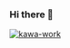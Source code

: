 ### Hi there 👋

<p align="left"> 
  <a href="https://github.com/kawa-work/kawa-work/">
    <img src="https://komarev.com/ghpvc/?username=kawa-work" alt="kawa-work" />
  </a>
</p>

<!--
**kawa-work/kawa-work** is a ✨ _special_ ✨ repository because its `README.md` (this file) appears on your GitHub profile.

Here are some ideas to get you started:

- 🔭 I’m currently working on ...
- 🌱 I’m currently learning ...
- 👯 I’m looking to collaborate on ...
- 🤔 I’m looking for help with ...
- 💬 Ask me about ...
- 📫 How to reach me: ...
- 😄 Pronouns: ...
- ⚡ Fun fact: ...
-->
